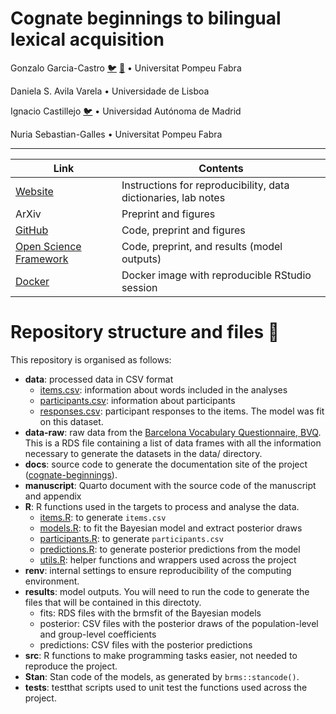 # Cognate beginnings to bilingual lexical acquisition

Gonzalo Garcia-Castro [:bird:](https://twitter.com/gongcastro) [:elephant:](https://fediscience.org/@gongcastro) • Universitat Pompeu Fabra

Daniela S. Avila Varela • Universidade de Lisboa

Ignacio Castillejo [:bird:](https://twitter.com/IndaloNacho) • Universidad Autónoma de Madrid

Nuria Sebastian-Galles • Universitat Pompeu Fabra

-------------------------------------------------

| Link                                                             | Contents                                                       |
|------------------------------------------------------------------|----------------------------------------------------------------|
| [Website](gongcastro.github.io/cognate.beginnings)               | Instructions for reproducibility, data dictionaries, lab notes |
| ArXiv                                                            | Preprint and figures                                           |
| [GitHub](github.com/gongcastro/cognate.beginnings)               | Code, preprint and figures                                     |
| [Open Science Framework](https://osf.io/hy984/)                  | Code, preprint, and results (model outputs)                    |
| [Docker](https://hub.docker.com/r/gongcastro/cognate-beginnings) | Docker image with reproducible RStudio session                 |


# Repository structure and files 📂

This repository is organised as follows:

-   **data**: processed data in CSV format
    -   [items.csv](data/items.csv): information about words included in
        the analyses
    -   [participants.csv](data/participants.csv): information about
        participants
    -   [responses.csv](data/responses.csv): participant responses to
        the items. The model was fit on this dataset.
-   **data-raw**: raw data from the [Barcelona Vocabulary Questionnaire,
    BVQ](https://gongcastro.github.io/bvq). This is a RDS file
    containing a list of data frames with all the information necessary
    to generate the datasets in the data/ directory.
-   **docs**: source code to generate the documentation site of the
    project
    ([cognate-beginnings](https://gongcastro.github.com/cognate-beginnings)).
-   **manuscript**: Quarto document with the source code of the
    manuscript and appendix
-   **R**: R functions used in the targets to process and analyse the
    data.
    -   [items.R](R/items.R): to generate `items.csv`
    -   [models.R](R/items.R): to fit the Bayesian model and extract
        posterior draws
    -   [participants.R](R/participants.R): to generate
        `participants.csv`
    -   [predictions.R](R/predictions.R): to generate posterior
        predictions from the model
    -   [utils.R](R/utils..R): helper functions and wrappers used across
        the project
-   **renv**: internal settings to ensure reproducibility of the
    computing environment.
-   **results**: model outputs. You will need to run the code to
    generate the files that will be contained in this directoty.
    -   fits: RDS files with the brmsfit of the Bayesian models
    -   posterior: CSV files with the posterior draws of the
        population-level and group-level coefficients
    -   predictions: CSV files with the posterior predictions
-   **src**: R functions to make programming tasks easier, not needed to
    reproduce the project.
-   **Stan**: Stan code of the models, as generated by
    `brms::stancode()`.
-   **tests**: testthat scripts used to unit test the functions used
    across the project.
